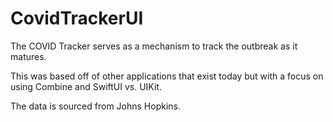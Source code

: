 # CovidTrackerUI
The COVID Tracker serves as a mechanism to track the outbreak as it matures.

This was based off of other applications that exist today but with a focus on using Combine and SwiftUI vs. UIKit.

The data is sourced from Johns Hopkins.
